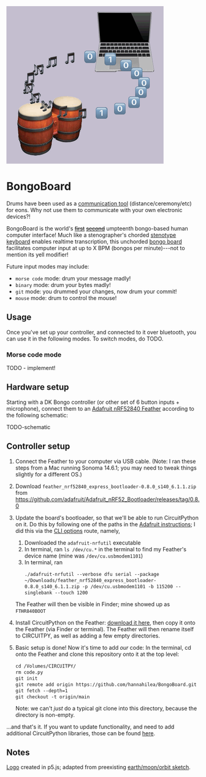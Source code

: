 
![Logo: drum and laptop on a black background, with a moving circle of emojis, the top half of which are 0 and 1 and the bottom half of which are musical notes.](./assets/logo.gif)

# BongoBoard

Drums have been used as a [communication tool](https://en.wikipedia.org/wiki/Drums_in_communication) (distance/ceremony/etc) for eons. Why not use them to communicate with your own electronic devices?!

BongoBoard is the world's ~~[first](https://www.reddit.com/r/badUIbattles/comments/gha25t/ascii_input_keyboard_the_binary_bongos/)~~ ~~[second](https://medium.com/@jam1garner/how-i-turned-my-dk-bongos-into-a-keyboard-897299f71835)~~ umpteenth bongo-based human computer interface! Much like a stenographer's chorded [stenotype keyboard](https://en.wikipedia.org/wiki/Stenotype) enables realtime transcription, this unchorded [bongo board](https://en.wikipedia.org/wiki/GameCube_accessories#DK_Bongos) facilitates computer input at up to X BPM (bongos per minute)---not to mention its yell modifier! 

Future input modes may include:
- `morse code` mode: drum your message madly!
- `binary` mode: drum your bytes madly!
- `git` mode: you drummed your changes, now drum your commit!
- `mouse` mode: drum to control the mouse!

## Usage 

Once you've set up your controller, and connected to it over bluetooth, you can use it in the following modes. To switch modes, do TODO.

### Morse code mode

TODO - implement!

## Hardware setup

Starting with a DK Bongo controller (or other set of 6 button inputs + microphone), connect them to an [Adafruit nRF52840 Feather](https://learn.adafruit.com/introducing-the-adafruit-nrf52840-feather) according to the following schematic: 

TODO-schematic 

## Controller setup

1. Connect the Feather to your computer via USB cable. (Note: I ran these steps from a Mac running Sonoma 14.6.1; you may need to tweak things slightly for a different OS.)

2. Download `feather_nrf52840_express_bootloader-0.8.0_s140_6.1.1.zip` from https://github.com/adafruit/Adafruit_nRF52_Bootloader/releases/tag/0.8.0

3. Update the board's bootloader, so that we'll be able to run CircuitPython on it. Do this by following one of the paths in the [Adafruit instructions](https://learn.adafruit.com/introducing-the-adafruit-nrf52840-feather/update-bootloader); I did this via the [CLI options](https://learn.adafruit.com/introducing-the-adafruit-nrf52840-feather/update-bootloader-use-command-line#download-adafruit-nrfutil-3108972) route, namely, 
    1. Downloaded the `adafruit-nrfutil` executable
    2. In terminal, ran `ls /dev/cu.*` in the terminal to find my Feather's device name (mine was `/dev/cu.usbmodem1101`)
    3. In terminal, ran 
        ```
        ./adafruit-nrfutil --verbose dfu serial --package ~/Downloads/feather_nrf52840_express_bootloader-0.8.0_s140_6.1.1.zip -p /dev/cu.usbmodem1101 -b 115200 --singlebank --touch 1200
        ```
    The Feather will then be visible in Finder; mine showed up as `FTHR840BOOT`

4. Install CircuitPython on the Feather: [download it here](https://circuitpython.org/board/feather_nrf52840_express/), then copy it onto the Feather (via Finder or terminal). The Feather will then rename itself to CIRCUITPY, as well as adding a few empty directories.

4. Basic setup is done! Now it's time to add *our* code: In the terminal, cd onto the Feather and clone this repository onto it at the top level: 
    ```
    cd /Volumes/CIRCUITPY/
    rm code.py
    git init
    git remote add origin https://github.com/hannahilea/BongoBoard.git
    git fetch --depth=1
    git checkout -t origin/main
    ```
    Note: we can't *just* do a typical git clone into this directory, because the directory is non-empty.

...and that's it. If you want to update functionality, and need to add additional CircuitPython libraries, those can be found [here](https://learn.adafruit.com/welcome-to-circuitpython/circuitpython-libraries).

## Notes

[Logo](https://editor.p5js.org/hannahilea/sketches/77GaUZb62) created in p5.js; adapted from preexisting [earth/moon/orbit sketch](https://happycoding.io/tutorials/p5js/arrays/earth-moon-emoji-orbit).
